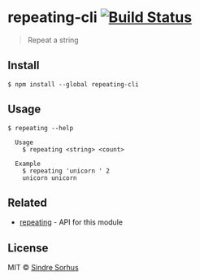 # repeating-cli [![Build Status](https://travis-ci.org/sindresorhus/repeating-cli.svg?branch=master)](https://travis-ci.org/sindresorhus/repeating-cli)

> Repeat a string


## Install

```
$ npm install --global repeating-cli
```


## Usage

```
$ repeating --help

  Usage
    $ repeating <string> <count>

  Example
    $ repeating 'unicorn ' 2
    unicorn unicorn 
```


## Related

- [repeating](https://github.com/sindresorhus/repeating) - API for this module


## License

MIT © [Sindre Sorhus](http://sindresorhus.com)

